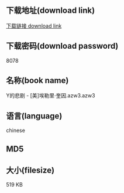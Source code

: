 ## 下载地址(download link)
[下载链接 download link](https://tutu365.netlify.app/?s=Y%E7%9A%84%E6%82%B2%E5%89%A7+-+%5B%E7%BE%8E%5D%E5%9F%83%E5%8B%92%E9%87%8C%C2%B7%E5%A5%8E%E5%9B%A0.azw3)

## 下载密码(download password)
8078

## 名称(book name)
Y的悲剧 - [美]埃勒里·奎因.azw3.azw3

## 语言(language)
chinese

## MD5


## 大小(filesize)
519 KB
